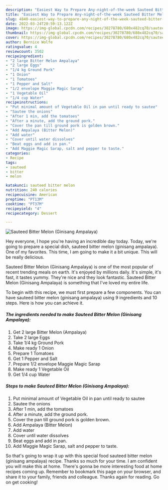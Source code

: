 ```yaml
---
description: "Easiest Way to Prepare Any-night-of-the-week Sauteed Bitter Melon (Ginisang Ampalaya)"
title: "Easiest Way to Prepare Any-night-of-the-week Sauteed Bitter Melon (Ginisang Ampalaya)"
slug: 4840-easiest-way-to-prepare-any-night-of-the-week-sauteed-bitter-melon-ginisang-ampalaya
date: 2022-03-24T20:59:13.122Z
image: https://img-global.cpcdn.com/recipes/30278780/680x482cq70/sauteed-bitter-melon-ginisang-ampalaya-recipe-main-photo.jpg
thumbnail: https://img-global.cpcdn.com/recipes/30278780/680x482cq70/sauteed-bitter-melon-ginisang-ampalaya-recipe-main-photo.jpg
cover: https://img-global.cpcdn.com/recipes/30278780/680x482cq70/sauteed-bitter-melon-ginisang-ampalaya-recipe-main-photo.jpg
author: Bernice Wolfe
ratingvalue: 4
reviewcount: 3502
recipeingredient:
- "2 large Bitter Melon Ampalaya"
- "2 large Eggs"
- "1/4 kg Ground Pork"
- "1 Onion"
- "1 Tomatoes"
- "1 Pepper and Salt"
- "1/2 envelope Maggie Magic Sarap"
- "1 Vegetable Oil"
- "1/4 cup Water"
recipeinstructions:
- "Put minimal amount of Vegetable Oil in pan until ready to sautee"
- "Sautee the onions"
- "After 1 min, add the tomatoes"
- "After a minute, add the ground pork."
- "Cover the pan till ground pork is golden brown."
- "Add Ampalaya (Bitter Melon)"
- "Add water"
- "Cover until water dissolves"
- "Beat eggs and add in pan."
- "Add Maggie Magic Sarap, salt and pepper to taste."
categories:
- Recipe
tags:
- sauteed
- bitter
- melon

katakunci: sauteed bitter melon 
nutrition: 240 calories
recipecuisine: American
preptime: "PT13M"
cooktime: "PT37M"
recipeyield: "4"
recipecategory: Dessert

---
```



![Sauteed Bitter Melon (Ginisang Ampalaya)](https://img-global.cpcdn.com/recipes/30278780/680x482cq70/sauteed-bitter-melon-ginisang-ampalaya-recipe-main-photo.jpg)

Hey everyone, I hope you're having an incredible day today. Today, we're going to prepare a special dish, sauteed bitter melon (ginisang ampalaya). One of my favorites. This time, I am going to make it a bit unique. This will be really delicious.



Sauteed Bitter Melon (Ginisang Ampalaya) is one of the most popular of recent trending meals on earth. It's enjoyed by millions daily. It's simple, it's fast, it tastes yummy. They're nice and they look fantastic. Sauteed Bitter Melon (Ginisang Ampalaya) is something that I've loved my entire life.


To begin with this recipe, we must first prepare a few components. You can have sauteed bitter melon (ginisang ampalaya) using 9 ingredients and 10 steps. Here is how you can achieve it.

<!--inarticleads1-->

##### The ingredients needed to make Sauteed Bitter Melon (Ginisang Ampalaya):

1. Get 2 large Bitter Melon (Ampalaya)
1. Take 2 large Eggs
1. Take 1/4 kg Ground Pork
1. Make ready 1 Onion
1. Prepare 1 Tomatoes
1. Get 1 Pepper and Salt
1. Prepare 1/2 envelope Maggie Magic Sarap
1. Make ready 1 Vegetable Oil
1. Get 1/4 cup Water




<!--inarticleads2-->

##### Steps to make Sauteed Bitter Melon (Ginisang Ampalaya):

1. Put minimal amount of Vegetable Oil in pan until ready to sautee
1. Sautee the onions
1. After 1 min, add the tomatoes
1. After a minute, add the ground pork.
1. Cover the pan till ground pork is golden brown.
1. Add Ampalaya (Bitter Melon)
1. Add water
1. Cover until water dissolves
1. Beat eggs and add in pan.
1. Add Maggie Magic Sarap, salt and pepper to taste.




So that's going to wrap it up with this special food sauteed bitter melon (ginisang ampalaya) recipe. Thanks so much for your time. I am confident you will make this at home. There's gonna be more interesting food at home recipes coming up. Remember to bookmark this page on your browser, and share it to your family, friends and colleague. Thanks again for reading. Go on get cooking!
